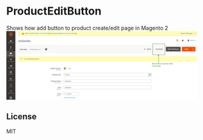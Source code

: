 # ProductEditButton
Shows how add button to product create/edit page in Magento 2
![Sample](https://github.com/nans/devdocs/blob/master/Magestudy/product-edit-button.png "ProductEditButton screenshot")

License
----
MIT
